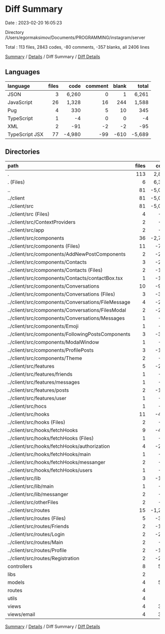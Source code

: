 # Diff Summary

Date : 2023-02-20 16:05:23

Directory /Users/egormaksimov/Documents/PROGRAMMING/instagram/server

Total : 113 files,  2843 codes, -80 comments, -357 blanks, all 2406 lines

[Summary](results.md) / [Details](details.md) / Diff Summary / [Diff Details](diff-details.md)

## Languages
| language | files | code | comment | blank | total |
| :--- | ---: | ---: | ---: | ---: | ---: |
| JSON | 3 | 6,260 | 0 | 1 | 6,261 |
| JavaScript | 26 | 1,328 | 16 | 244 | 1,588 |
| Pug | 4 | 330 | 5 | 10 | 345 |
| TypeScript | 1 | -4 | 0 | 0 | -4 |
| XML | 2 | -91 | -2 | -2 | -95 |
| TypeScript JSX | 77 | -4,980 | -99 | -610 | -5,689 |

## Directories
| path | files | code | comment | blank | total |
| :--- | ---: | ---: | ---: | ---: | ---: |
| . | 113 | 2,843 | -80 | -357 | 2,406 |
| . (Files) | 6 | 6,340 | 1 | 32 | 6,373 |
| .. | 81 | -5,080 | -101 | -613 | -5,794 |
| ../client | 81 | -5,080 | -101 | -613 | -5,794 |
| ../client/src | 81 | -5,080 | -101 | -613 | -5,794 |
| ../client/src (Files) | 4 | -47 | -2 | -10 | -59 |
| ../client/src/ContextProviders | 2 | -69 | 0 | -16 | -85 |
| ../client/src/app | 2 | -22 | -3 | -4 | -29 |
| ../client/src/components | 36 | -2,781 | -55 | -322 | -3,158 |
| ../client/src/components (Files) | 11 | -775 | -24 | -100 | -899 |
| ../client/src/components/AddNewPostComponents | 2 | -207 | -30 | -27 | -264 |
| ../client/src/components/Contacts | 3 | -249 | 0 | -27 | -276 |
| ../client/src/components/Contacts (Files) | 2 | -144 | 0 | -18 | -162 |
| ../client/src/components/Contacts/contactBox.tsx | 1 | -105 | 0 | -9 | -114 |
| ../client/src/components/Conversations | 10 | -905 | -1 | -92 | -998 |
| ../client/src/components/Conversations (Files) | 3 | -367 | -1 | -30 | -398 |
| ../client/src/components/Conversations/FileMessage | 4 | -205 | 0 | -27 | -232 |
| ../client/src/components/Conversations/FilesModal | 2 | -235 | 0 | -24 | -259 |
| ../client/src/components/Conversations/Messages | 1 | -98 | 0 | -11 | -109 |
| ../client/src/components/Emoji | 1 | -43 | 0 | -6 | -49 |
| ../client/src/components/FollowingPostsComponents | 3 | -340 | 0 | -37 | -377 |
| ../client/src/components/ModalWindow | 1 | -62 | 0 | -10 | -72 |
| ../client/src/components/ProfilePosts | 3 | -124 | 0 | -20 | -144 |
| ../client/src/components/Theme | 2 | -76 | 0 | -3 | -79 |
| ../client/src/features | 5 | -211 | -5 | -37 | -253 |
| ../client/src/features/friends | 1 | -29 | -1 | -7 | -37 |
| ../client/src/features/messages | 1 | -44 | -1 | -7 | -52 |
| ../client/src/features/posts | 2 | -102 | -2 | -16 | -120 |
| ../client/src/features/user | 1 | -36 | -1 | -7 | -44 |
| ../client/src/hocs | 1 | -37 | -1 | -9 | -47 |
| ../client/src/hooks | 11 | -483 | 0 | -77 | -560 |
| ../client/src/hooks (Files) | 2 | -72 | 0 | -13 | -85 |
| ../client/src/hooks/fetchHooks | 9 | -411 | 0 | -64 | -475 |
| ../client/src/hooks/fetchHooks (Files) | 1 | -36 | 0 | -11 | -47 |
| ../client/src/hooks/fetchHooks/authorization | 4 | -211 | 0 | -27 | -238 |
| ../client/src/hooks/fetchHooks/main | 1 | -19 | 0 | -9 | -28 |
| ../client/src/hooks/fetchHooks/messanger | 2 | -83 | 0 | -9 | -92 |
| ../client/src/hooks/fetchHooks/users | 1 | -62 | 0 | -8 | -70 |
| ../client/src/lib | 3 | -108 | 0 | -13 | -121 |
| ../client/src/lib/main | 1 | -45 | 0 | -4 | -49 |
| ../client/src/lib/messanger | 2 | -63 | 0 | -9 | -72 |
| ../client/src/otherFiles | 2 | -91 | -2 | -2 | -95 |
| ../client/src/routes | 15 | -1,231 | -33 | -123 | -1,387 |
| ../client/src/routes (Files) | 5 | -370 | -6 | -44 | -420 |
| ../client/src/routes/Friends | 2 | -110 | 0 | -12 | -122 |
| ../client/src/routes/Login | 2 | -260 | 0 | -19 | -279 |
| ../client/src/routes/Main | 2 | -80 | -1 | -17 | -98 |
| ../client/src/routes/Profile | 2 | -149 | -26 | -18 | -193 |
| ../client/src/routes/Registration | 2 | -262 | 0 | -13 | -275 |
| controllers | 8 | 507 | 15 | 101 | 623 |
| libs | 2 | 30 | 0 | 3 | 33 |
| models | 4 | 581 | 0 | 69 | 650 |
| routes | 4 | 64 | 0 | 29 | 93 |
| utils | 4 | 71 | 0 | 12 | 83 |
| views | 4 | 330 | 5 | 10 | 345 |
| views/email | 4 | 330 | 5 | 10 | 345 |

[Summary](results.md) / [Details](details.md) / Diff Summary / [Diff Details](diff-details.md)
